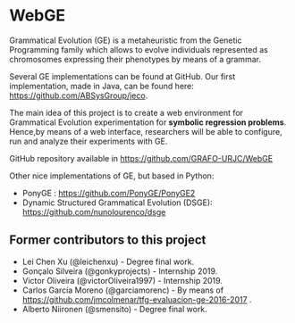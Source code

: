 # WebGE

Grammatical Evolution (GE) is a metaheuristic from the Genetic Programming family which allows to evolve individuals represented as chromosomes expressing their phenotypes by means of a grammar.

Several GE implementations can be found at GitHub. Our first implementation, made in Java, can be found here: https://github.com/ABSysGroup/jeco.

The main idea of this project is to create a web environment for Grammatical Evolution experimentation for **symbolic regression problems**. Hence,by means of a web interface, researchers will be able to configure, run and analyze their experiments with GE.

GitHub repository available in https://github.com/GRAFO-URJC/WebGE

Other nice implementations of GE, but based in Python:
 * PonyGE : https://github.com/PonyGE/PonyGE2
 * Dynamic Structured Grammatical Evolution (DSGE): https://github.com/nunolourenco/dsge
 

## Former contributors to this project
 * Lei Chen Xu (@leichenxu) - Degree final work.
 * Gonçalo Silveira (@gonkyprojects) - Internship 2019.
 * Victor Oliveira (@victorOliveira1997) - Internship 2019.
 * Carlos García Moreno (@garciamorenc) - By means of https://github.com/jmcolmenar/tfg-evaluacion-ge-2016-2017 .
 * Alberto Niironen (@smensito) - Degree final work.

